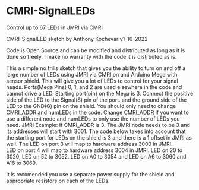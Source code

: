 # CMRI-SignalLEDs
Control up to 67 LEDs in JMRI via CMRI


CMRI-SignalLED sketch by Anthony Kochevar v1-10-2022

Code is Open Source and can be modified and distributed
as long as it is done so freely.
I make no warranty with the code it is distrbuted as is.

This a simple no frills sketch that gives you the ability to turn on 
and off a large number of LEDs using JMRI via CMRI
on and Arduino Mega with sensor shield.
This will give you a lot of LEDs to control for your signal heads.
Ports(Mega Pins) 0, 1, and 2 are used elsewhere in the code and cannot drive a LED.
Starting port(pin) on the Mega is 3.
Connect the positive side of the LED to the Signal(S) pin of the port.
and the ground side of the LED to the GND(G) pin on the shield.
You should only need to change CMRI_ADDR and numLEDs in the code.
Change CMRI_ADDR if you want to use a different node 
and numLEDs to only use the number of LEDs you need.
JMRI Example:
If CMRI_ADDR is 3.  The JMRI node needs to be 3 and its addresses will
start with 3001.  The code below takes into account that the starting port for LEDs 
on the shield is 3 and there is a 1 offset in JMRI as well.
The LED on port 3 will map to hardware address 3003 in JMRI.  
LED on port 4 will map to hardware address 3004 in JMRI.
LED on 20 to 3020, LED on 52 to 3052.
LED on A0 to 3054 and LED on A6 to 3060 and A16 to 3069.

It is recomended you use a separate power supply for the 
shield and appropriate resistors on each of the LEDs.
